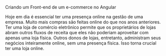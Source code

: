 Criando um Front-end de um e-commerce no Angular

Hoje em dia é essencial ter uma presença online na gestão de uma empresa. Muito mais compras são feitas online do que nos anos anteriores. Ter uma loja de comércio eletrônico permite que os proprietários de lojas abram outros fluxos de receita que eles não poderiam aproveitar com apenas uma loja física. Outros donos de lojas, entretanto, administram seus negócios inteiramente online, sem uma presença física. Isso torna crucial ter uma loja online.